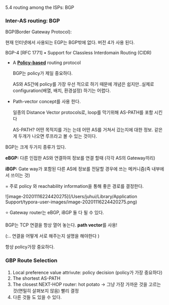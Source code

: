 5.4 routing among the ISPs: BGP

### Inter-AS routing: BGP

BGP(Border Gateway Protocol):

현재 인터넷에서 사용되는 EGP는 BGP밖에 없다. 버전 4가 사용 된다.

BGP-4 [RFC 1771]
 • Support for Classless Interdomain Routing (CIDR)

- A <u>**Policy-based**</u> routing protocol

  BGP는 policy가 제일 중요하다.  

  AS와 AS간에 policy를 가장 우선 적으로 하기 때문에 개념은 쉽지만..실제로 configuration(배열, 배치, 환경설정) 하기는 어렵다.

- Path-vector concept를 사용 한다. 

  일종의 Distance Vector protocols로, loop를 막기위해 AS-PATH를 포함 시킨다

  AS-PATH? 어떤 목적지를 가는 는데 어떤 AS를 거쳐서 갔는지에 대한 정보. 같은게 두개가 나오면 루프라고 볼 수 있는 것이다.

  

BGP는 크게 두가지 종류가 있다.

**eBGP:** 다른 인접한 AS와 연결하여 정보를 연결 할때 (각각 AS의 Gateway끼리) 

**iBGP:** Gate way가 포함된 다른 AS에 정보를 전달할 경우에 쓰는 메커니즘(즉 내부에서 쓰이는 것)

= 주로 policy 와 reachability information을 통해 좋은 경로를 결정한다.

![image-20201116224420275](/Users/juhui/Library/Application Support/typora-user-images/image-20201116224420275.png)

:star: Gateway router는 eBGP, iBGP 둘 다 될 수 있다.



BGP는 TCP 연결을 항상 열어 놓는다. **path vector**를 사용! 

(:.. 연결을 어떻게 서로 해주는지 설명을 해야한다 )



항상 policy가장 중요하다. 

### GBP Route Selection

1. Local preference value attrivute: policy decision (policy가 가장 중요하다)
2. The shortest AS-PATH
3. The closest NEXT-HOP router: hot potato -> 그냥 가장 가까운 것을 고르는 것(면밀히 살펴보지 않음) 빨리 결정
4. 다른 것들 도 있을 수 있다.











